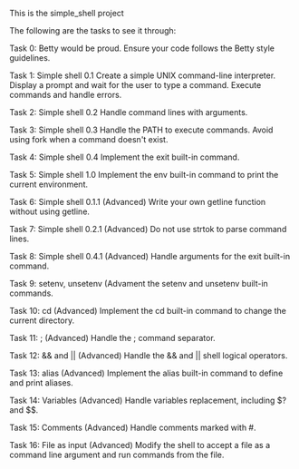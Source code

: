 This is the simple_shell project

The following are the tasks to see it through:

Task 0: Betty would be proud. Ensure your code follows the Betty style guidelines.

Task 1: Simple shell 0.1 Create a simple UNIX command-line interpreter. Display a prompt and wait for the user to type a command. Execute commands and handle errors.

Task 2: Simple shell 0.2 Handle command lines with arguments.

Task 3: Simple shell 0.3 Handle the PATH to execute commands. Avoid using fork when a command doesn't exist.

Task 4: Simple shell 0.4 Implement the exit built-in command.

Task 5: Simple shell 1.0 Implement the env built-in command to print the current environment.

Task 6: Simple shell 0.1.1 (Advanced) Write your own getline function without using getline.

Task 7: Simple shell 0.2.1 (Advanced) Do not use strtok to parse command lines.

Task 8: Simple shell 0.4.1 (Advanced) Handle arguments for the exit built-in command.

Task 9: setenv, unsetenv (Advament the setenv and unsetenv built-in commands.

Task 10: cd (Advanced) Implement the cd built-in command to change the current directory.

Task 11: ; (Advanced) Handle the ; command separator.

Task 12: && and || (Advanced) Handle the && and || shell logical operators.

Task 13: alias (Advanced) Implement the alias built-in command to define and print aliases.

Task 14: Variables (Advanced) Handle variables replacement, including $? and $$.

Task 15: Comments (Advanced) Handle comments marked with #.

Task 16: File as input (Advanced) Modify the shell to accept a file as a command line argument and run commands from the file.
